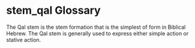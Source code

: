 # stem_qal Glossary
The Qal stem is the stem formation that is the simplest of form in Biblical Hebrew.  The Qal stem is generally used to express either simple action or stative action.